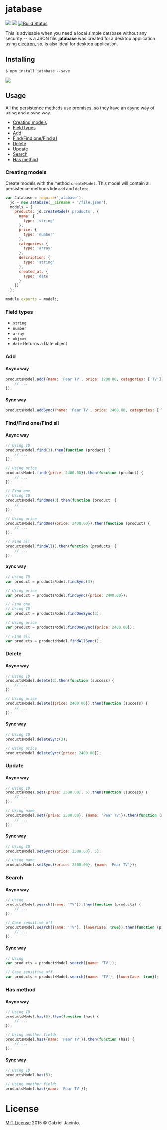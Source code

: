 jatabase
=========
![](https://img.shields.io/badge/status-development-red.svg) ![](https://img.shields.io/npm/v/jatabase.svg) [![Build Status](https://travis-ci.org/gabrieljmj/jatabase.svg?branch=dev)](https://travis-ci.org/gabrieljmj/jatabase)

This is advisable when you need a local simple database without any security -- is a JSON file. **jatabase** was created for a desktop application using [electron](http://electron.atom.io/), so, is also ideal for desktop application.

## Installing
```console
$ npm install jatabase --save
```

![](https://nodei.co/npm/jatabase.png?downloads=true&downloadRank=true&stars=true)

## Usage
All the persistence methods use promises, so they have an async way of using and a sync way.

* [Creating models](#creating-models) 
* [Field types](#field-types)
* [Add](#add)
* [Find/Find one/Find all](#findfind-onefind-all)
* [Delete](#delete)
* [Update](#update)
* [Search](#search)
* [Has method](#has-method)

### Creating models
Create models with the method ```createModel```. This model will contain all persistence methods lide ```add``` and ```delete```.
```js
var Jatabase = require('jatabase'),
  jd = new Jatabase(__dirname + '/file.json'),
  models = {
    products: jd.createModel('products', {
      name: {
        type: 'string'
      },
      price: {
        type: 'number'
      },
      categories: {
        type: 'array'
      },
      description: {
        type: 'string'
      },
      created_at: {
        type: 'date'
      }
    })
  };

module.exports = models;
```

### Field types
* ```string```
* ```number```
* ```array```
* ```object```
* ```date``` Returns a Date object

### Add

#### Async way
```js
productsModel.add({name: 'Pear TV', price: 1280.00, categories: ['TV'], decription: 'Just a TV', created_at: new Date()}).then(function (success) {
    // ...
});
```

#### Sync way
```js
productsModel.addSync({name: 'Pear TV', price: 2400.00, categories: ['TV'], decription: 'Just a TV'});
```

### Find/Find one/Find all

#### Async way
```js
// Using ID
productsModel.find(3).then(function (product) {
    // ...
});

// Using price
productsModel.find({price: 2400.00}).then(function (product) {
    // ...
});

// Find one
// Using ID
productsModel.findOne(3).then(function (product) {
    // ...
});

// Using price
productsModel.findOne({price: 2400.00}).then(function (product) {
    // ...
});

// Find all
productsModel.findAll().then(function (products) {
    // ...
});
```

#### Sync way
```js
// Using ID
var product = productsModel.findSync(3);

// Using price
var product = productsModel.findSync({price: 2400.00});

// Find one
// Using ID
var product = productsModel.findOneSync(3);

// Using price
var product = productsModel.findOneSync({price: 2400.00});

// Find all
var products = productsModel.findAllSync();
```

### Delete

#### Async way
```js
// Using ID
productsModel.delete(3).then(function (success) {
    // ...
});

// Using price
productsModel.delete({price: 2400.00}).then(function (success) {
    // ...
});
```

#### Sync way
```js
// Using ID
productsModel.deleteSync(3);

// Using price
productsModel.deleteSync({price: 2400.00});
```

### Update

#### Async way
```js
// Using ID
productsModel.set({price: 2500.00}, 5).then(function (success) {
    // ...
});

// Using name
productsModel.set({price: 2500.00}, {name: 'Pear TV'}).then(function (success) {
    // ...
});
```

#### Sync way
```js
// Using ID
productsModel.setSync({price: 2500.00}, 5);

// Using name
productsModel.setSync({price: 2500.00}, {name: 'Pear TV'});
```

### Search

#### Async way
```js
// Using 
productsModel.search({name: 'TV'}).then(function (products) {
    // ...
});

// Case sensitive off
productsModel.search({name: 'TV'}, {lowerCase: true}).then(function (products) {
    // ...
});
```

#### Sync way
```js
// Using 
var products = productsModel.search({name: 'TV'});

// Case sensitive off
var products = productsModel.search({name: 'TV'}, {lowerCase: true});
```

### Has method

#### Async way
```js
// Using ID
productsModel.has(5).then(function (has) {
    // ...
});

// Using another fields
productsModel.has({name: 'Pear TV'}).then(function (has) {
    // ...
});
```

#### Sync way
```js
// Using ID
productsModel.has(5);

// Using another fields
productsModel.has({name: 'Pear TV'});
```

# License
[MIT License](https://github.com/gabrieljmj/jatabase/blob/dev/LICENSE.md) 2015 © Gabriel Jacinto.